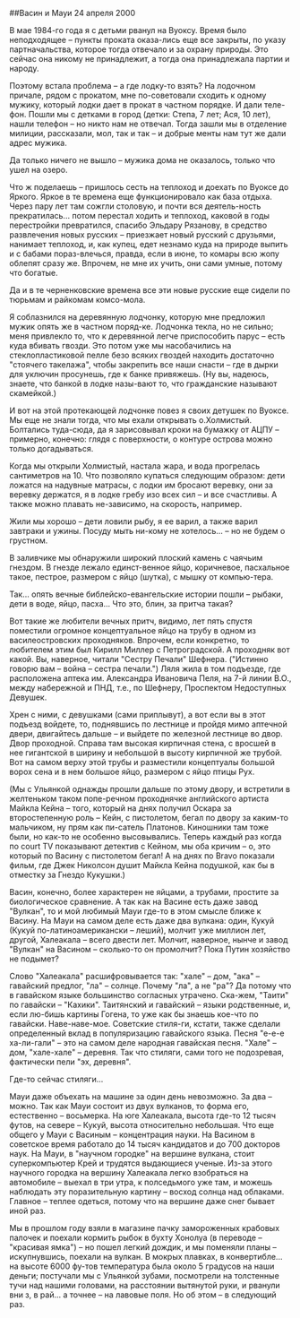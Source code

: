##Васин и Мауи
24 апреля 2000
 
В мае 1984-го года я с детьми рванул на Вуоксу. Время было неподходящее – пункты проката оказа-лись еще все закрыты, по указу партначальства, которое тогда отвечало и за охрану природы. Это сейчас она никому не принадлежит, а тогда она принадлежала партии и народу.

Поэтому встала проблема – а где лодку-то взять? На лодочном причале, рядом с прокатом, мне по-советовали сходить к одному мужику, который лодки дает в прокат в частном порядке. И дали теле-фон. Пошли мы с детками в город (детки: Степа, 7 лет; Ася, 10 лет), нашли телефон – но никто нам не отвечал. Тогда зашли мы в отделение милиции, рассказали, мол, так и так – и добрые менты нам тут же дали адрес мужика.

Да только ничего не вышло – мужика дома не оказалось, только что ушел на озеро.

Что ж поделаешь – пришлось сесть на теплоход и доехать по Вуоксе до Яркого. Яркое в те времена еще функционировало как база отдыха. Через пару лет там сожгли столовую, и почти вся деятель-ность прекратилась... потом перестал ходить и теплоход, каковой в годы перестройки превратился, спасибо Эльдару Рязанову, в средство развлечения новых русских – приезжает новый русский с друзьями, нанимает теплоход, и, как купец, едет незнамо куда на природе выпить и с бабами пораз-влечься, правда, если в июне, то комары всю жопу облепят сразу же. Впрочем, не мне  их учить, они сами умные, потому что богатые.

Да и в те черненковские времена все эти новые русские еще сидели по тюрьмам и райкомам комсо-мола.

Я соблазнился на деревянную лодчонку, которую мне предложил мужик опять же в частном поряд-ке. Лодчонка текла, но не сильно; меня привлекло то, что к деревянной легче приспособить парус – есть куда вбивать гвозди. Это потом уже мы насобачились на стеклопластиковой пелле безо всяких гвоздей находить достаточно "стоячего такелажа", чтобы закрепить все наши снасти – где в дырки для уключин просунешь, где к банке привяжешь. (Ну вы, надеюсь, знаете, что банкой в лодке назы-вают то, что гражданские называют скамейкой.)

И вот на этой протекающей лодчонке повез я своих детушек по Вуоксе. Мы еще не знали тогда, что мы ехали открывать о.Холмистый. Болтались туда-сюда, да я зарисовывал кроки на бумажку от АЦПУ – примерно, конечно: глядя с поверхности, о контуре острова можно только догадываться.

Когда мы открыли Холмистый, настала жара, и вода прогрелась сантиметров на 10. Что позволяло купаться следующим образом: дети  ложатся на надувные матрасы, с лодки им бросают веревку, они за веревку держатся, я в лодке гребу изо всех сил – и все счастливы. А также можно плавать не-зависимо, на скорость, например.

Жили мы хорошо – дети ловили рыбу, я ее варил, а также варил завтраки и ужины. Посуду мыть ни-кому не хотелось... – но не будем о грустном. 

В заливчике мы обнаружили широкий плоский камень с чаячьим гнездом. В гнезде лежало единст-венное яйцо, коричневое, пасхальное такое, пестрое, размером с яйцо (шутка), с мышку от компью-тера.

Так... опять вечные библейско-евангельские истории пошли – рыбаки, дети в воде, яйцо, пасха... Что это, блин, за притча такая?

Вот такие же любители вечных притч, видимо, лет пять спустя поместили огромное концептуальное яйцо на трубу в одном из василеостровских проходняков. Впрочем, если конкретно, то любителем этим был Кирилл Миллер с Петроградской. А проходняк вот какой. Вы, наверное, читали "Сестру Печали" Шефнера. ("Истинно говорю вам – война – сестра печали.") Ляля жила в том подъезде, где расположена аптека им. Александра Ивановича Пеля, на 7-й линии В.О., между набережной и ПНД, т.е., по Шефнеру, Проспектом Недоступных Девушек.

Хрен с ними, с девушками (сами приплывут), а вот если вы в этот подъезд войдете, то, поднявшись по лестнице и пройдя мимо аптечной двери, двигайтесь дальше – и выйдете по железной лестнице во двор. Двор проходной. Справа там высокая кирпичная стена, с вросшей в нее гигантской в ширину и небольшой в высоту кирпичной же трубой. Вот на самом верху этой трубы и разместили концептуалы большой ворох сена и в нем большое яйцо, размером с яйцо птицы Рух.

(Мы с Ульянкой однажды прошли дальше по этому двору, и встретили в желтеньком таком попе-речном проходнячке английского артиста Майкла Кейна – того, который на днях получил Оскара за второстепенную роль – Кейн, с пистолетом, бегал по двору за каким-то мальчиком, ну прям как пи-сатель Платонов. Киношники там тоже были, но как-то не особенно высовывались. Теперь каждый раз когда по court TV показывают детектив с Кейном, мы оба кричим – о, это который по Васину с пистолетом бегал! А на днях по Bravo показали фильм, где Джек Николсон душит Майкла Кейна подушкой, как бы в отместку за Гнездо Кукушки.)

Васин, конечно, более характерен не яйцами, а трубами, простите за биологическое сравнение. А так как на Васине есть даже завод "Вулкан", то и мой любимый Мауи где-то в этом смысле ближе к Васину. На Мауи на самом деле есть даже два вулкана: один, Кукуй (Кукуй по-латиноамерикански – леший), молчит уже миллион лет, другой, Халеакала – всего двести лет. Молчит, наверное, нынче и завод "Вулкан" на Васином – сколько-то он промолчит? Пока Путин хозяйство не подымет?

Слово "Халеакала" расшифровывается так: "хале" – дом, "ака" – гавайский предлог, "ла" – солнце. Почему "ла", а не "ра"? Да потому что в гавайском языке большинство согласных утрачено. Ска-жем, "Таити" по гавайски – "Кахики". Таитянский и гавайский – языки родственные, и, если лю-бишь картины Гогена, то уже как бы знаешь кое-что по гавайски. Наве-наве-мое. Советские стиля-ги, кстати, также сделали определенный вклад в популяризацию гавайского языка. Песня "е-е-е ха-ли-гали" – это на самом деле народная гавайская песня. "Хале" – дом, "хале-хале" – деревня. Так что стиляги, сами того не подозревая, фактически пели "эх, деревня".

Где-то сейчас стиляги...

Мауи даже объехать на машине за один день невозможно. За два – можно. Так как Мауи состоит из двух вулканов, то форма его, естественно – восьмерка. На юге Халеакала, высота где-то 12 тысяч футов, на севере – Кукуй, высота относительно небольшая. Что еще общего у Мауи с Васиным – концентрация науки. На Васином в советское время работало до 14 тысяч кандидатов и до 700 докторов наук. На Мауи, в "научном городке" на вершине вулкана, стоит суперкомпьютер Крей и трудятся выдающиеся ученые. Из-за этого научного городка на вершину Халеакала легко взобраться на автомобиле – выехал в три утра, к полседьмого уже там, и можешь наблюдать эту поразительную картину – восход солнца над облаками. Главное – теплее одеться, потому что на вершине даже снег бывает иной раз.

Мы в прошлом году взяли в магазине пачку замороженных крабовых палочек и поехали кормить рыбок в бухту Хонолуа (в переводе – "красивая ямка") – но пошел легкий дождик, и мы поменяли планы – искупнувшись, поехали на вулкан. В мокрых плавках, в конвертибле... на высоте 6000 фу-тов температура была около 5 градусов на наши деньги; постучали мы с Ульянкой зубами, посмотрели на толстенные тучи над нашими головами, на расстоянии вытянутой руки, и рванули вни з, в рай... а точнее – на лавовые поля. Но об этом – в следующий раз.
